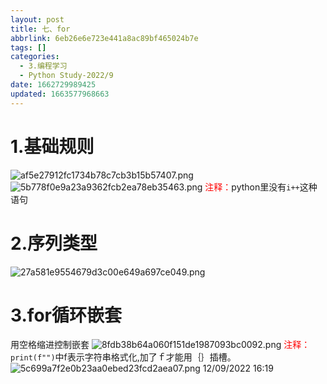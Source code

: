```yaml
---
layout: post
title: 七、for
abbrlink: 6eb26e6e723e441a8ac89bf465024b7e
tags: []
categories:
  - 3.编程学习
  - Python Study-2022/9
date: 1662729989425
updated: 1663577968663
---
```


# 1.基础规则

![af5e27912fc1734b78c7cb3b15b57407.png](/resources/cfd26e8345304ec5b5107014a4c2b958.png)
![5b778f0e9a23a9362fcb2ea78eb35463.png](/resources/0b0bf27116344563acef3a7b9954c5c4.png) <font color=red>注释：</font>python里没有`i++`这种语句

# 2.序列类型

![27a581e9554679d3c00e649a697ce049.png](/resources/f75c511d992b41d8a077358c670f7924.png)

# 3.for循环嵌套

用空格缩进控制嵌套
![8fdb38b64a060f151de1987093bc0092.png](/resources/6ed59dd9327c4680b7ee928d2ff1916a.png) <font color=red>注释：</font>`print(f"")`中f表示字符串格式化,加了ｆ才能用｛｝插槽。
![5c699a7f2e0b23aa0ebed23fcd2aea07.png](/resources/9196f532cfb049e4ae0a2f1ac438ef55.png)
12/09/2022 16:19
